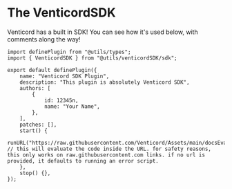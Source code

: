 # The VenticordSDK
Venticord has a built in SDK! You can see how it's used below, with comments along the way!
```tsx
import definePlugin from "@utils/types";
import { VenticordSDK } from "@utils/venticordSDK/sdk";

export default definePlugin({
    name: "Venticord SDK Plugin",
    description: "This plugin is absolutely Venticord SDK",
    authors: [
        {
            id: 12345n,
            name: "Your Name",
        },
    ],
    patches: [],
    start() {
        runURL("https://raw.githubusercontent.com/Venticord/Assets/main/docsEvalURL.tsx"); // this will evaluate the code inside the URL. for safety reasons, this only works on raw.githubusercontent.com links. if no url is provided, it defaults to running an error script. 
    },
    stop() {},
});
```
